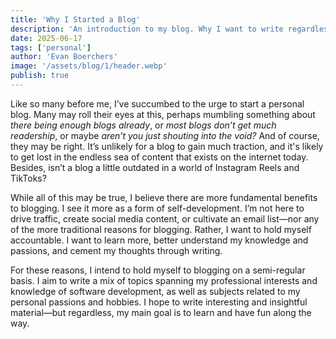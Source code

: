```yaml
---
title: 'Why I Started a Blog'
description: 'An introduction to my blog. Why I want to write regardless of any readership.'
date: 2025-06-17
tags: ['personal']
author: 'Evan Boerchers'
image: '/assets/blog/1/header.webp'
publish: true
---
```


Like so many before me, I’ve succumbed to the urge to start a personal blog. Many may roll their eyes at this, perhaps mumbling something about _there being enough blogs already_, or _most blogs don’t get much readership_, or maybe _aren’t you just shouting into the void?_ And of course, they may be right. It’s unlikely for a blog to gain much traction, and it's likely to get lost in the endless sea of content that exists on the internet today. Besides, isn’t a blog a little outdated in a world of Instagram Reels and TikToks?

While all of this may be true, I believe there are more fundamental benefits to blogging. I see it more as a form of self-development. I’m not here to drive traffic, create social media content, or cultivate an email list—nor any of the more traditional reasons for blogging. Rather, I want to hold myself accountable. I want to learn more, better understand my knowledge and passions, and cement my thoughts through writing.

For these reasons, I intend to hold myself to blogging on a semi-regular basis. I aim to write a mix of topics spanning my professional interests and knowledge of software development, as well as subjects related to my personal passions and hobbies. I hope to write interesting and insightful material—but regardless, my main goal is to learn and have fun along the way.
